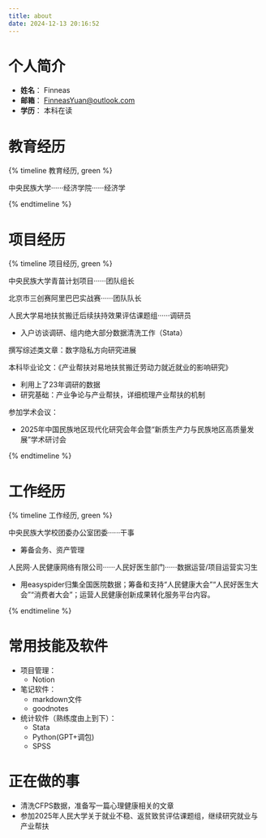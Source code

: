 ```yaml
---
title: about
date: 2024-12-13 20:16:52
---
```


# 个人简介
- **姓名**： Finneas
- **邮箱**： FinneasYuan@outlook.com
- **学历**： 本科在读

# 教育经历
{% timeline 教育经历, green %}

<!-- timeline 2021.9-2025.6 -->

中央民族大学······经济学院······经济学

<!-- endtimeline -->


{% endtimeline %}

# 项目经历
{% timeline 项目经历, green %}

<!-- timeline 2021.10-2021.12 -->

中央民族大学青苗计划项目······团队组长

<!-- endtimeline -->
<!-- timeline 2023.4-2023.10 -->

北京市三创赛阿里巴巴实战赛······团队队长

<!-- endtimeline -->
<!-- timeline 2023.8-2023.10 -->

人民大学易地扶贫搬迁后续扶持效果评估课题组······调研员
- 入户访谈调研、组内绝大部分数据清洗工作（Stata）

<!-- endtimeline -->

<!-- timeline 2024.12-2025.3 -->
撰写综述类文章：数字隐私方向研究进展
<!-- endtimeline -->

<!-- timeline 2025.3-2025.4 -->
本科毕业论文：《产业帮扶对易地扶贫搬迁劳动力就近就业的影响研究》
- 利用上了23年调研的数据
- 研究基础：产业争论与产业帮扶，详细梳理产业帮扶的机制
<!-- endtimeline -->

<!-- timeline 2025.5.15 -->
参加学术会议：
- 2025年中国民族地区现代化研究会年会暨“新质生产力与民族地区高质量发展”学术研讨会
<!-- endtimeline -->


{% endtimeline %}

# 工作经历
{% timeline 工作经历, green %}

<!-- timeline 2021.10-2023.9 -->
中央民族大学校团委办公室团委······干事
- 筹备会务、资产管理
<!-- endtimeline -->
<!-- timeline 2024.10-2025.1 -->
人民网·人民健康网络有限公司······人民好医生部门······数据运营/项目运营实习生
- 用easyspider归集全国医院数据；筹备和支持“人民健康大会”“人民好医生大会”“消费者大会”；运营人民健康创新成果转化服务平台内容。
<!-- endtimeline -->

{% endtimeline %}

# 常用技能及软件
- 项目管理：
    - Notion
- 笔记软件：
    - markdown文件
    - goodnotes
- 统计软件（熟练度由上到下）：
    - Stata
    - Python(GPT+调包)
    - SPSS

# 正在做的事
- 清洗CFPS数据，准备写一篇心理健康相关的文章
- 参加2025年人民大学关于就业不稳、返贫致贫评估课题组，继续研究就业与产业帮扶